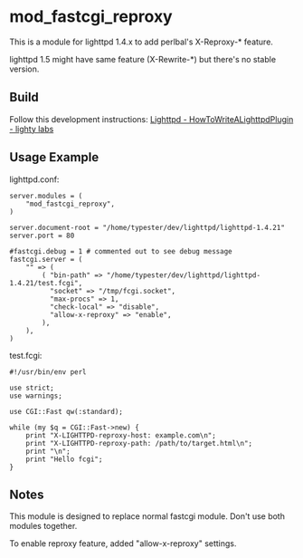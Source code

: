 # mod_fastcgi_reproxy

This is a module for lighttpd 1.4.x to add perlbal's X-Reproxy-* feature.

lighttpd 1.5 might have same feature (X-Rewrite-*) but there's no stable version.

## Build

Follow this development instructions: [Lighttpd - HowToWriteALighttpdPlugin - lighty labs](http://redmine.lighttpd.net/projects/lighttpd/wiki/HowToWriteALighttpdPlugin)

## Usage Example

lighttpd.conf:

    server.modules = (
        "mod_fastcgi_reproxy",
    )
    
    server.document-root = "/home/typester/dev/lighttpd/lighttpd-1.4.21"
    server.port = 80
    
    #fastcgi.debug = 1 # commented out to see debug message
    fastcgi.server = (
        "" => (
            ( "bin-path" => "/home/typester/dev/lighttpd/lighttpd-1.4.21/test.fcgi",
              "socket" => "/tmp/fcgi.socket",
              "max-procs" => 1,
              "check-local" => "disable",
              "allow-x-reproxy" => "enable",
            ),
        ),
    )

test.fcgi:

    #!/usr/bin/env perl
    
    use strict;
    use warnings;
    
    use CGI::Fast qw(:standard);
    
    while (my $q = CGI::Fast->new) {
        print "X-LIGHTTPD-reproxy-host: example.com\n";
        print "X-LIGHTTPD-reproxy-path: /path/to/target.html\n";
        print "\n";
        print "Hello fcgi";
    }

## Notes

This module is designed to replace normal fastcgi module. Don't use both modules together.

To enable reproxy feature, added "allow-x-reproxy" settings.

